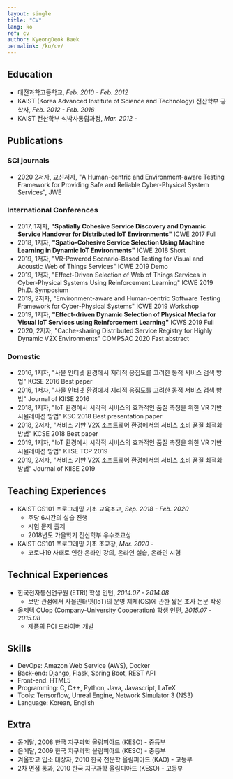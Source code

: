```yaml
---
layout: single
title: "CV"
lang: ko
ref: cv
author: KyeongDeok Baek
permalink: /ko/cv/
---
```

Education
---
- 대전과학고등학교, _Feb. 2010 - Feb. 2012_  
- KAIST (Korea Advanced Institute of Science and Technology) 전산학부 공학사, _Feb. 2012 - Feb. 2016_  
- KAIST 전산학부 석박사통합과정, _Mar. 2012 -_  

Publications
---
### SCI journals
- 2020 2저자, 교신저자, "A Human-centric and Environment-aware Testing Framework for Providing Safe and Reliable Cyber-Physical System Services", JWE 

### International Conferences
- 2017, 1저자, **"Spatially Cohesive Service Discovery and Dynamic Service Handover for Distributed IoT Environments"** ICWE 2017 Full
- 2018, 1저자, **"Spatio-Cohesive Service Selection Using Machine Learning in Dynamic IoT Environments"** ICWE 2018 Short
- 2019, 1저자, "VR-Powered Scenario-Based Testing for Visual and Acoustic Web of Things Services" ICWE 2019 Demo
- 2019, 1저자, "Effect-Driven Selection of Web of Things Services in Cyber-Physical Systems Using Reinforcement Learning" ICWE 2019 Ph.D. Symposium
- 2019, 2저자, "Environment-aware and Human-centric Software Testing Framework for Cyber-Physical Systems" ICWE 2019 Workshop
- 2019, 1저자, **"Effect-driven Dynamic Selection of Physical Media for Visual IoT Services using Reinforcement Learning"** ICWS 2019 Full
- 2020, 2저자, "Cache-sharing Distributed Service Registry for Highly Dynamic V2X Environments" COMPSAC 2020 Fast abstract

### Domestic
- 2016, 1저자, "사물 인터넷 환경에서 지리적 응집도를 고려한 동적 서비스 검색 방법" KCSE 2016 Best paper
- 2016, 1저자, "사물 인터넷 환경에서 지리적 응집도를 고려한 동적 서비스 검색 방법" Journal of KIISE 2016
- 2018, 1저자, "IoT 환경에서 시각적 서비스의 효과적인 품질 측정을 위한 VR 기반 시뮬레이션 방법" KSC 2018 Best presentation paper
- 2018, 2저자, "서비스 기반 V2X 소프트웨어 환경에서의 서비스 소비 품질 최적화 방법" KCSE 2018 Best paper
- 2019, 1저자, "IoT 환경에서 시각적 서비스의 효과적인 품질 측정을 위한 VR 기반 시뮬레이션 방법" KIISE TCP 2019
- 2019, 2저자, "서비스 기반 V2X 소프트웨어 환경에서의 서비스 소비 품질 최적화 방법" Journal of KIISE 2019 

Teaching Experiences
---
- KAIST CS101 프로그래밍 기초 교육조교, _Sep. 2018 - Feb. 2020_
  - 주당 6시간의 실습 진행
  - 시험 문제 출제
  - 2018년도 가을학기 전산학부 우수조교상
- KAIST CS101 프로그래밍 기초 조교장, _Mar. 2020 -_
  - 코로나19 사태로 인한 온라인 강의, 온라인 실습, 온라인 시험

Technical Experiences
---
- 한국전자통신연구원 (ETRI) 학생 인턴, _2014.07 - 2014.08_
  - 보안 관점에서 사물인터넷(IoT)의 운영 체제(OS)에 관한 짧은 조사 논문 작성
- 올제텍 CUop (Company-University Cooperation) 학생 인턴, _2015.07 - 2015.08_
  - 제품의 PCI 드라이버 개발

Skills
---
- DevOps: Amazon Web Service (AWS), Docker
- Back-end: Django, Flask, Spring Boot, REST API
- Front-end: HTML5
- Programming: C, C++, Python, Java, Javascript, LaTeX
- Tools: Tensorflow, Unreal Engine, Network Simulator 3 (NS3)
- Language: Korean, English

Extra
---
- 동메달, 2008 한국 지구과학 올림피아드 (KESO) - 중등부
- 은메달, 2009 한국 지구과학 올림피아드 (KESO) - 중등부
- 겨울학교 입소 대상자, 2010 한국 천문학 올림피아드 (KAO) - 고등부
- 2차 면접 통과, 2010 한국 지구과학 올림피아드 (KESO) - 고등부
